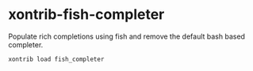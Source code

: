 # xontrib-fish-completer
Populate rich completions using fish and remove the default bash based completer.

```xsh
xontrib load fish_completer
```
